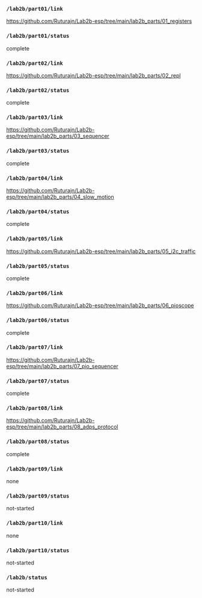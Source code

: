 ### `/lab2b/part01/link`
https://github.com/Ruturajn/Lab2b-esp/tree/main/lab2b_parts/01_registers
### `/lab2b/part01/status`
complete
### `/lab2b/part02/link`
https://github.com/Ruturajn/Lab2b-esp/tree/main/lab2b_parts/02_repl
### `/lab2b/part02/status`
complete
### `/lab2b/part03/link`
https://github.com/Ruturajn/Lab2b-esp/tree/main/lab2b_parts/03_sequencer
### `/lab2b/part03/status`
complete
### `/lab2b/part04/link`
https://github.com/Ruturajn/Lab2b-esp/tree/main/lab2b_parts/04_slow_motion
### `/lab2b/part04/status`
complete
### `/lab2b/part05/link`
https://github.com/Ruturajn/Lab2b-esp/tree/main/lab2b_parts/05_i2c_traffic
### `/lab2b/part05/status`
complete
### `/lab2b/part06/link`
https://github.com/Ruturajn/Lab2b-esp/tree/main/lab2b_parts/06_pioscope
### `/lab2b/part06/status`
complete
### `/lab2b/part07/link`
https://github.com/Ruturajn/Lab2b-esp/tree/main/lab2b_parts/07_pio_sequencer
### `/lab2b/part07/status`
complete
### `/lab2b/part08/link`
https://github.com/Ruturajn/Lab2b-esp/tree/main/lab2b_parts/08_adps_protocol
### `/lab2b/part08/status`
complete
### `/lab2b/part09/link`
none
### `/lab2b/part09/status`
not-started
### `/lab2b/part10/link`
none
### `/lab2b/part10/status`
not-started
### `/lab2b/status`
not-started
